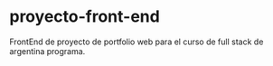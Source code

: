 # proyecto-front-end
FrontEnd de proyecto de portfolio web para el curso de full stack de argentina programa.
